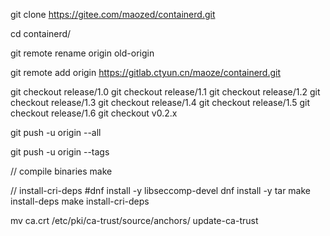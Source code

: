 git clone https://gitee.com/maozed/containerd.git

cd containerd/

git remote rename origin old-origin

git remote add origin https://gitlab.ctyun.cn/maoze/containerd.git

git checkout release/1.0
git checkout release/1.1
git checkout release/1.2
git checkout release/1.3
git checkout release/1.4
git checkout release/1.5
git checkout release/1.6
git checkout v0.2.x

git push -u origin --all

git push -u origin --tags

// compile binaries
make

// install-cri-deps
#dnf install -y libseccomp-devel
dnf install -y tar
make install-deps
make install-cri-deps






mv ca.crt /etc/pki/ca-trust/source/anchors/
update-ca-trust
